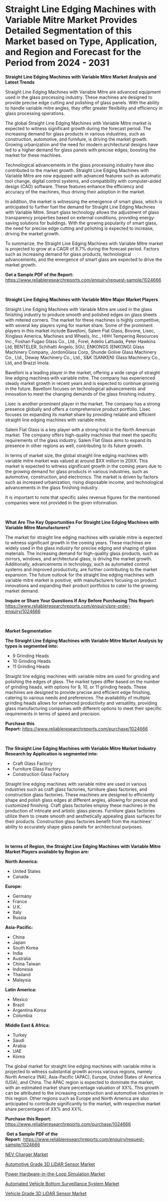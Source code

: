 <p><h1>Straight Line Edging Machines with Variable Mitre Market Provides Detailed Segmentation of this Market based on Type, Application, and Region and Forecast for the Period from 2024 - 2031</h1></p><p><strong>Straight Line Edging Machines with Variable Mitre Market Analysis and Latest Trends</strong></p>
<p><p>Straight Line Edging Machines with Variable Mitre are advanced equipment used in the glass processing industry. These machines are designed to provide precise edge cutting and polishing of glass panels. With the ability to handle variable mitre angles, they offer greater flexibility and efficiency in glass processing operations.</p><p>The global Straight Line Edging Machines with Variable Mitre market is expected to witness significant growth during the forecast period. The increasing demand for glass products in various industries, such as construction, automotive, and furniture, is driving the market growth. Growing urbanization and the need for modern architectural designs have led to a higher demand for glass panels with precise edges, boosting the market for these machines.</p><p>Technological advancements in the glass processing industry have also contributed to the market growth. Straight Line Edging Machines with Variable Mitre are now equipped with advanced features such as automatic tool change, digital control systems, and compatibility with computer-aided design (CAD) software. These features enhance the efficiency and accuracy of the machines, thus driving their adoption in the market.</p><p>In addition, the market is witnessing the emergence of smart glass, which is anticipated to further fuel the demand for Straight Line Edging Machines with Variable Mitre. Smart glass technology allows the adjustment of glass transparency properties based on external conditions, providing energy-saving solutions for buildings. With the growing popularity of smart glass, the need for precise edge cutting and polishing is expected to increase, driving the market growth.</p><p>To summarize, the Straight Line Edging Machines with Variable Mitre market is projected to grow at a CAGR of 8.7% during the forecast period. Factors such as increasing demand for glass products, technological advancements, and the emergence of smart glass are expected to drive the market growth.</p></p>
<p><strong>Get a Sample PDF of the Report:&nbsp;</strong> <a href="https://www.reliableresearchreports.com/enquiry/request-sample/1024666">https://www.reliableresearchreports.com/enquiry/request-sample/1024666</a></p>
<p>&nbsp;</p>
<p><strong>Straight Line Edging Machines with Variable Mitre Major Market Players</strong></p>
<p><p>Straight Line Edging Machines with Variable Mitre are used in the glass finishing industry to produce smooth and polished edges on glass sheets with mitered corners. The market for these machines is highly competitive, with several key players vying for market share. Some of the prominent players in this market include Bavelloni, Salem Flat Glass, Bovone, Lisec, Xinglass America, Machines and Wheels, Inc., HHH Tempering Resources Inc., Foshan Fugao Glass Co., Ltd., Forel, Adelio Lattuada, Peter Hawkins Ltd, BENTELER, Schihatti Angelo, SGU, ENKONGS (ENKONG) Glass Machinery Company, JordonGlass Corp, Shunde Golive Glass Machinery Co., Ltd., Deway Machinery Co., Ltd., S&K (SANKEN) Glass Machinery Co., Ltd, and Brazzi Imola.</p><p>Bavelloni is a leading player in the market, offering a wide range of straight line edging machines with variable mitre. The company has experienced steady market growth in recent years and is expected to continue growing in the future. Bavelloni focuses on technological advancements and innovation to meet the changing demands of the glass finishing industry.</p><p>Lisec is another prominent player in the market. The company has a strong presence globally and offers a comprehensive product portfolio. Lisec focuses on expanding its market share by providing reliable and efficient straight line edging machines with variable mitre.</p><p>Salem Flat Glass is a key player with a strong hold in the North American market. The company offers high-quality machines that meet the specific requirements of the glass industry. Salem Flat Glass aims to expand its presence in other regions as well, contributing to its future growth.</p><p>In terms of market size, the global straight line edging machines with variable mitre market was valued at around $XX million in 20XX. This market is expected to witness significant growth in the coming years due to the growing demand for glass products in various industries, such as automotive, construction, and electronics. The market is driven by factors such as increased urbanization, rising disposable income, and technological advancements in the glass finishing industry.</p><p>It is important to note that specific sales revenue figures for the mentioned companies were not provided in the given information.</p></p>
<p>&nbsp;</p>
<p><strong>What Are The Key Opportunities For Straight Line Edging Machines with Variable Mitre Manufacturers?</strong></p>
<p><p>The market for straight line edging machines with variable mitre is expected to witness significant growth in the coming years. These machines are widely used in the glass industry for precise edging and shaping of glass materials. The increasing demand for high-quality glass products, such as mirrors, windows, and architectural glass, is driving the market growth. Additionally, advancements in technology, such as automated control systems and improved productivity, are further contributing to the market expansion. The future outlook for the straight line edging machines with variable mitre market is positive, with manufacturers focusing on product innovations and expanding their product portfolios to cater to the growing market demand.</p></p>
<p><strong>Inquire or Share Your Questions If Any Before Purchasing This Report:</strong> <a href="https://www.reliableresearchreports.com/enquiry/pre-order-enquiry/1024666">https://www.reliableresearchreports.com/enquiry/pre-order-enquiry/1024666</a></p>
<p>&nbsp;</p>
<p><strong>Market Segmentation</strong></p>
<p><strong>The Straight Line Edging Machines with Variable Mitre Market Analysis by types is segmented into:</strong></p>
<p><ul><li>9 Grinding Heads</li><li>10 Grinding Heads</li><li>11 Grinding Heads</li></ul></p>
<p><p>Straight line edging machines with variable mitre are used for grinding and polishing the edges of glass. The market types differ based on the number of grinding heads, with options for 9, 10, or 11 grinding heads. These machines are designed to provide precise and efficient edge finishing, catering to various needs and preferences. The availability of multiple grinding heads allows for enhanced productivity and versatility, providing glass manufacturing companies with different options to meet their specific requirements in terms of speed and precision.</p></p>
<p><strong>Purchase this Report:&nbsp;</strong><a href="https://www.reliableresearchreports.com/purchase/1024666">https://www.reliableresearchreports.com/purchase/1024666</a></p>
<p>&nbsp;</p>
<p><strong>The Straight Line Edging Machines with Variable Mitre Market Industry Research by Application is segmented into:</strong></p>
<p><ul><li>Craft Glass Factory</li><li>Furniture Glass Factory</li><li>Construction Glass Factory</li></ul></p>
<p><p>Straight line edging machines with variable mitre are used in various industries such as craft glass factories, furniture glass factories, and construction glass factories. These machines are designed to efficiently shape and polish glass edges at different angles, allowing for precise and customized finishing. Craft glass factories employ these machines in the production of intricate and artistic glass pieces. Furniture glass factories utilize them to create smooth and aesthetically appealing glass surfaces for their products. Construction glass factories benefit from the machines' ability to accurately shape glass panels for architectural purposes.</p></p>
<p>&nbsp;</p>
<p><strong>In terms of Region, the Straight Line Edging Machines with Variable Mitre Market Players available by Region are:</strong></p>
<p>
    <p> <strong> North America: </strong>
        <ul>
            <li>United States</li>
            <li>Canada</li>
        </ul>
        </p> 
    <p> <strong> Europe: </strong>
        <ul>
            <li>Germany</li>
            <li>France</li>
            <li>U.K.</li>
            <li>Italy</li>
            <li>Russia</li>
        </ul>
        </p> 
    <p> <strong> Asia-Pacific: </strong>
        <ul>
            <li>China</li>
            <li>Japan</li>
            <li>South Korea</li>
            <li>India</li>
            <li>Australia</li>
            <li>China Taiwan</li>
            <li>Indonesia</li>
            <li>Thailand</li>
            <li>Malaysia</li>
        </ul>
        </p> 
    <p> <strong> Latin America: </strong>
        <ul>
            <li>Mexico</li>
            <li>Brazil</li>
            <li>Argentina Korea</li>
            <li>Colombia</li>
        </ul>
        </p> 
    <p> <strong> Middle East & Africa: </strong>
        <ul>
            <li>Turkey</li>
            <li>Saudi</li>
            <li>Arabia</li>
            <li>UAE</li>
            <li>Korea</li>
        </ul>
    </p>
    </p>
<p><p>The global market for straight line edging machines with variable mitre is projected to witness substantial growth across various regions, namely North America (NA), Asia-Pacific (APAC), Europe, United States of America (USA), and China. The APAC region is expected to dominate the market, with an estimated market share percentage valuation of XX%. This growth can be attributed to the increasing construction and automotive industries in this region. Other regions such as Europe and North America are also anticipated to contribute significantly to the market, with respective market share percentages of XX% and XX%.</p></p>
<p><strong>Purchase this Report: </strong><a href="https://www.reliableresearchreports.com/purchase/1024666">https://www.reliableresearchreports.com/purchase/1024666</a></p>
<p>&nbsp;<strong>Get a Sample PDF of the Report:&nbsp;&nbsp;</strong><a href="https://www.reliableresearchreports.com/enquiry/request-sample/1024666">https://www.reliableresearchreports.com/enquiry/request-sample/1024666</a></p>
<p><strong></strong></p>
<p><p><a href="https://medium.com/p/f75a1340f907/edit">NEV Charger Market</a></p><p><a href="https://medium.com/@kejsioni/automotive-grade-3d-lidar-sensor-market-size-cagr-trends-2024-2030-a2f76ead7a6d">Automotive Grade 3D LiDAR Sensor Market</a></p><p><a href="https://medium.com/@kejsioni/power-hardware-in-the-loop-simulation-market-insight-market-trends-growth-forecasted-from-2024-32c5598ac38f">Power Hardware-in-the-Loop Simulation Market</a></p><p><a href="https://medium.com/@kejsioni/decoding-automated-vehicle-bottom-surveillance-system-market-metrics-market-share-trends-and-f43fcb735952">Automated Vehicle Bottom Surveillance System Market</a></p><p><a href="https://medium.com/@kejsioni/vehicle-grade-3d-lidar-sensor-market-comprehensive-assessment-by-type-application-and-geography-6c98ac691e32">Vehicle Grade 3D LiDAR Sensor Market</a></p></p>